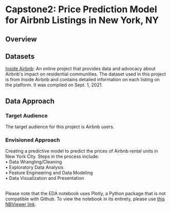 <h1>Capstone2: Price Prediction Model for Airbnb Listings in New York, NY</h1>

<h2>Overview</h2>

<h2>Datasets</h2>
<a href="http://insideairbnb.com/get-the-data/">Inside Airbnb</a>: An online project that provides data and advocacy about Airbnb's impact on residential communities. The dataset used in this project is from Inside Airbnb and contains detailed information on each listing on the platform. It was compiled on Sept. 1, 2021.

<h2>Data Approach</h2>
<h3>Target Audience</h3>
<p>The target audience for this project is Airbnb users.</p>

<h3>Envisioned Approach</h3>
<p>Creating a predictive model to predict the prices of Airbnb rental units in New York City. Steps in the process include:<br>
• Data Wrangling/Cleaning<br>
• Exploratory Data Analysis<br>
• Feature Engineering and Data Modeling<br>
• Data Visualization and Presentation</p>
<br> 
Please note that the EDA notebook uses Plotly, a Python package that is not compatible with Github. To view the notebook in its entirety, please use <a href="https://nbviewer.org/github/vchellapilla/Capstone2/blob/main/Capstone2_EDA.ipynb"> this NBViewer link</a>. 

